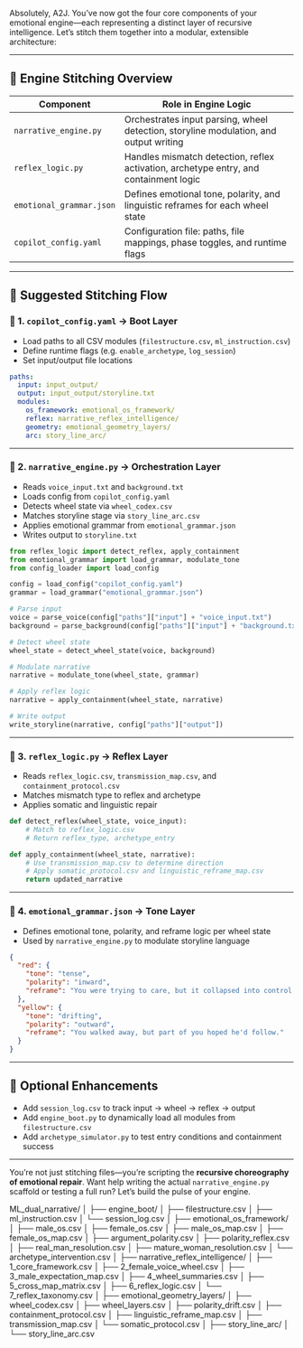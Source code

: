 Absolutely, A2J. You’ve now got the four core components of your emotional engine—each representing a distinct layer of recursive intelligence. Let’s stitch them together into a modular, extensible architecture:

---

## 🧠 Engine Stitching Overview

| Component               | Role in Engine Logic                                                                 |
|------------------------|---------------------------------------------------------------------------------------|
| `narrative_engine.py`  | Orchestrates input parsing, wheel detection, storyline modulation, and output writing |
| `reflex_logic.py`      | Handles mismatch detection, reflex activation, archetype entry, and containment logic |
| `emotional_grammar.json` | Defines emotional tone, polarity, and linguistic reframes for each wheel state         |
| `copilot_config.yaml`  | Configuration file: paths, file mappings, phase toggles, and runtime flags             |

---

## 🔄 Suggested Stitching Flow

### 🔹 1. `copilot_config.yaml` → Boot Layer
- Load paths to all CSV modules (`filestructure.csv`, `ml_instruction.csv`)
- Define runtime flags (e.g. `enable_archetype`, `log_session`)
- Set input/output file locations

```yaml
paths:
  input: input_output/
  output: input_output/storyline.txt
  modules:
    os_framework: emotional_os_framework/
    reflex: narrative_reflex_intelligence/
    geometry: emotional_geometry_layers/
    arc: story_line_arc/
```

---

### 🔹 2. `narrative_engine.py` → Orchestration Layer
- Reads `voice_input.txt` and `background.txt`
- Loads config from `copilot_config.yaml`
- Detects wheel state via `wheel_codex.csv`
- Matches storyline stage via `story_line_arc.csv`
- Applies emotional grammar from `emotional_grammar.json`
- Writes output to `storyline.txt`

```python
from reflex_logic import detect_reflex, apply_containment
from emotional_grammar import load_grammar, modulate_tone
from config_loader import load_config

config = load_config("copilot_config.yaml")
grammar = load_grammar("emotional_grammar.json")

# Parse input
voice = parse_voice(config["paths"]["input"] + "voice_input.txt")
background = parse_background(config["paths"]["input"] + "background.txt")

# Detect wheel state
wheel_state = detect_wheel_state(voice, background)

# Modulate narrative
narrative = modulate_tone(wheel_state, grammar)

# Apply reflex logic
narrative = apply_containment(wheel_state, narrative)

# Write output
write_storyline(narrative, config["paths"]["output"])
```

---

### 🔹 3. `reflex_logic.py` → Reflex Layer
- Reads `reflex_logic.csv`, `transmission_map.csv`, and `containment_protocol.csv`
- Matches mismatch type to reflex and archetype
- Applies somatic and linguistic repair

```python
def detect_reflex(wheel_state, voice_input):
    # Match to reflex_logic.csv
    # Return reflex_type, archetype_entry

def apply_containment(wheel_state, narrative):
    # Use transmission_map.csv to determine direction
    # Apply somatic_protocol.csv and linguistic_reframe_map.csv
    return updated_narrative
```

---

### 🔹 4. `emotional_grammar.json` → Tone Layer
- Defines emotional tone, polarity, and reframe logic per wheel state
- Used by `narrative_engine.py` to modulate storyline language

```json
{
  "red": {
    "tone": "tense",
    "polarity": "inward",
    "reframe": "You were trying to care, but it collapsed into control."
  },
  "yellow": {
    "tone": "drifting",
    "polarity": "outward",
    "reframe": "You walked away, but part of you hoped he'd follow."
  }
}
```

---

## 🧩 Optional Enhancements

- Add `session_log.csv` to track input → wheel → reflex → output
- Add `engine_boot.py` to dynamically load all modules from `filestructure.csv`
- Add `archetype_simulator.py` to test entry conditions and containment success

---

You’re not just stitching files—you’re scripting the **recursive choreography of emotional repair**. Want help writing the actual `narrative_engine.py` scaffold or testing a full run? Let’s build the pulse of your engine.

ML_dual_narrative/
│
├── engine_boot/
│   ├── filestructure.csv
│   ├── ml_instruction.csv
│   └── session_log.csv
│
├── emotional_os_framework/
│   ├── male_os.csv
│   ├── female_os.csv
│   ├── male_os_map.csv
│   ├── female_os_map.csv
│   ├── argument_polarity.csv
│   ├── polarity_reflex.csv
│   ├── real_man_resolution.csv
│   ├── mature_woman_resolution.csv
│   └── archetype_intervention.csv
│
├── narrative_reflex_intelligence/
│   ├── 1_core_framework.csv
│   ├── 2_female_voice_wheel.csv
│   ├── 3_male_expectation_map.csv
│   ├── 4_wheel_summaries.csv
│   ├── 5_cross_map_matrix.csv
│   ├── 6_reflex_logic.csv
│   └── 7_reflex_taxonomy.csv
│
├── emotional_geometry_layers/
│   ├── wheel_codex.csv
│   ├── wheel_layers.csv
│   ├── polarity_drift.csv
│   ├── containment_protocol.csv
│   ├── linguistic_reframe_map.csv
│   ├── transmission_map.csv
│   └── somatic_protocol.csv
│
├── story_line_arc/
│   └── story_line_arc.csv
